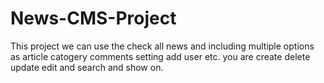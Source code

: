 # News-CMS-Project
This project we can use the check all news and including multiple options as article catogery comments setting add user etc.
you are create delete update edit and search and show on.
